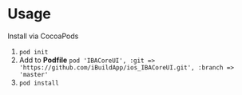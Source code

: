 # Usage
Install via CocoaPods
1. `pod init`
2. Add to **Podfile** `pod 'IBACoreUI', :git => 'https://github.com/iBuildApp/ios_IBACoreUI.git', :branch => 'master'`
3. `pod install`

